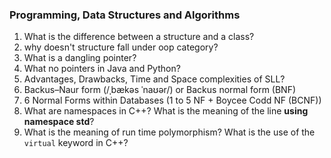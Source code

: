 ### Programming, Data Structures and Algorithms

1. What is the difference between a structure and a class?
2. why doesn't structure fall under oop category?
3. What is a dangling pointer?
4. What no pointers in Java and Python?
5. Advantages, Drawbacks, Time and Space complexities of SLL?
6. Backus–Naur form (/ˌbækəs ˈnaʊər/) or Backus normal form (BNF)
7. 6 Normal Forms within Databases (1 to 5 NF + Boycee Codd NF (BCNF))
8. What are namespaces in C++? What is the meaning of the line **using namespace std**?
9. What is the meaning of run time polymorphism? What is the use of the ```virtual``` keyword in C++?
